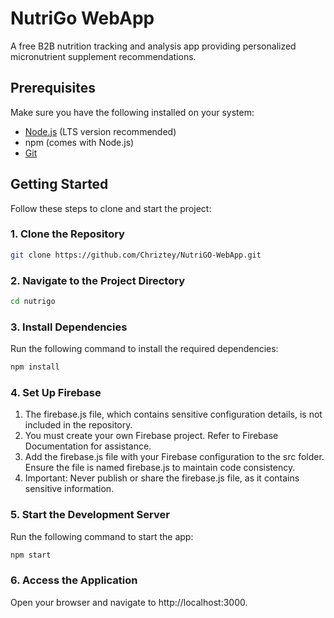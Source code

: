 # NutriGo WebApp

A free B2B nutrition tracking and analysis app providing personalized micronutrient supplement recommendations.

## Prerequisites

Make sure you have the following installed on your system:
- [Node.js](https://nodejs.org/) (LTS version recommended)
- npm (comes with Node.js)
- [Git](https://git-scm.com/)

## Getting Started

Follow these steps to clone and start the project:

### 1. Clone the Repository
```bash
git clone https://github.com/Chriztey/NutriGO-WebApp.git
```

### 2. Navigate to the Project Directory
```bash
cd nutrigo
```

### 3. Install Dependencies
Run the following command to install the required dependencies:
```bash
npm install
```

### 4. Set Up Firebase
1. The firebase.js file, which contains sensitive configuration details, is not included in the repository.
2. You must create your own Firebase project. Refer to Firebase Documentation for assistance.
3. Add the firebase.js file with your Firebase configuration to the src folder. Ensure the file is named firebase.js to maintain code consistency.
4. Important: Never publish or share the firebase.js file, as it contains sensitive information.

### 5. Start the Development Server
Run the following command to start the app:
```bash
npm start
```

### 6. Access the Application
Open your browser and navigate to http://localhost:3000.



